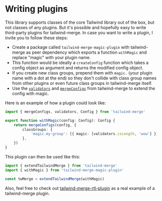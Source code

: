 # Writing plugins

This library supports classes of the core Tailwind library out of the box, but not classes of any plugins. But it's possible and hopefully easy to write third-party plugins for tailwind-merge. In case you want to write a plugin, I invite you to follow these steps:

-   Create a package called `tailwind-merge-magic-plugin` with tailwind-merge as peer dependency which exports a function `withMagic` and replace "magic" with your plugin name.
-   This function would be ideally a `createConfig` function which takes a config object as argument and returns the modified config object.
-   If you create new class groups, prepend them with `magic.` (your plugin name with a dot at the end) so they don't collide with class group names from other plugins or even future class groups in tailwind-merge itself.
-   Use the [`validators`](./api-reference.md#validators) and [`mergeConfigs`](./api-reference.md#mergeconfigs) from tailwind-merge to extend the config with magic.

Here is an example of how a plugin could look like:

```ts
import { mergeConfigs, validators, Config } from 'tailwind-merge'

export function withMagic(config: Config): Config {
    return mergeConfigs(config, {
        classGroups: {
            'magic.my-group': [{ magic: [validators.isLength, 'wow'] }],
        },
    })
}
```

This plugin can then be used like this:

```ts
import { extendTailwindMerge } from 'tailwind-merge'
import { withMagic } from 'tailwind-merge-magic-plugin'

const twMerge = extendTailwindMerge(withMagic)
```

Also, feel free to check out [tailwind-merge-rtl-plugin](https://www.npmjs.com/package/tailwind-merge-rtl-plugin) as a real example of a tailwind-merge plugin.

